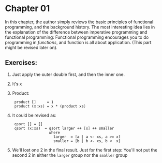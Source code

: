 
# Chapter 01

In this chapter, the author simply reviews the basic principles of functional programming, and the background history. The most interesting idea lies in the explanation of the difference between imperative programming and functional programming: Functional programming encourages you to do programming in *functions*, and function is all about application. (This part might be revised later on).

## Exercises:

1. Just apply the outer double first, and then the inner one.
2. It's x
3. Product:
    
        product []     = 1
        product (x:xs) = x * (product xs)

4. It could be revised as:
  
        qsort [] = []
        qsort (x:xs)  = qsort larger ++ [x] ++ smaller
                        where 
                          larger  = [a | a <- xs, a >= x]
                          smaller = [b | b <- xs, b <  x] 

5. We'll lost one 2 in the final result. Just for the first step: You'll not put the second 2 in either the `larger` group nor the `smaller` group
